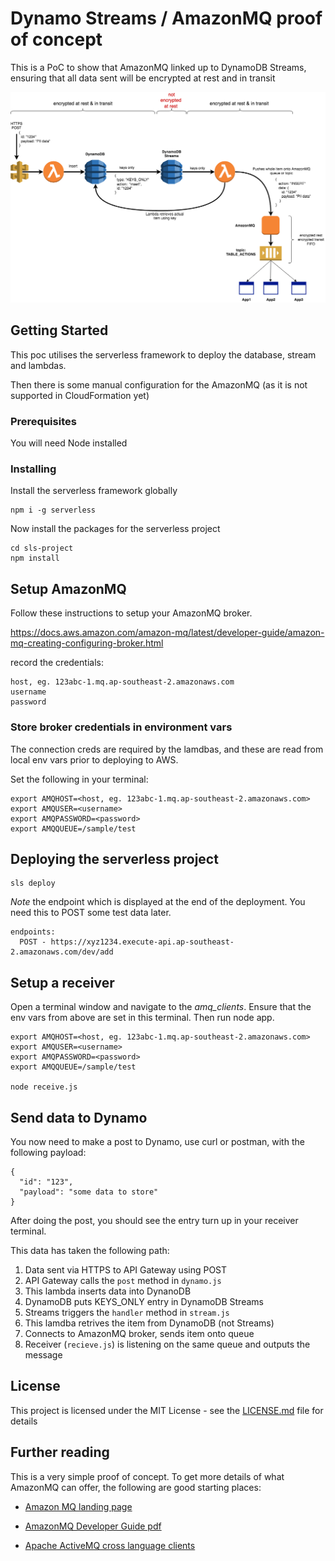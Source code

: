 # Dynamo Streams / AmazonMQ proof of concept

This is a PoC to show that AmazonMQ linked up to DynamoDB Streams, ensuring that all data sent will be encrypted at rest and in transit


![Architecture](architecture.png)


## Getting Started

This poc utilises the serverless framework to deploy the database, stream and lambdas. 

Then there is some manual configuration for the AmazonMQ (as it is not supported in CloudFormation yet)

### Prerequisites

You will need Node installed



### Installing

Install the serverless framework globally

```
npm i -g serverless
```

Now install the packages for the serverless project

```
cd sls-project
npm install
```

## Setup AmazonMQ

Follow these instructions to setup your AmazonMQ broker.

https://docs.aws.amazon.com/amazon-mq/latest/developer-guide/amazon-mq-creating-configuring-broker.html

record the credentials:
```
host, eg. 123abc-1.mq.ap-southeast-2.amazonaws.com
username
password
```

### Store broker credentials in environment vars

The connection creds are required by the lamdbas, and these are read from local env vars prior to deploying to AWS.

Set the following in your terminal:
```
export AMQHOST=<host, eg. 123abc-1.mq.ap-southeast-2.amazonaws.com>
export AMQUSER=<username>
export AMQPASSWORD=<password>
export AMQQUEUE=/sample/test
```

## Deploying the serverless project

```
sls deploy
```

*Note* the endpoint which is displayed at the end of the deployment. You need this to POST some test data later.

```
endpoints:
  POST - https://xyz1234.execute-api.ap-southeast-2.amazonaws.com/dev/add
```

## Setup a receiver 

Open a terminal window and navigate to the *amq_clients*. Ensure that the env vars from above are set in this terminal. Then run node app.

```
export AMQHOST=<host, eg. 123abc-1.mq.ap-southeast-2.amazonaws.com>
export AMQUSER=<username>
export AMQPASSWORD=<password>
export AMQQUEUE=/sample/test

node receive.js
```


## Send data to Dynamo

You now need to make a post to Dynamo, use curl or postman, with the following payload:

```
{
  "id": "123",
  "payload": "some data to store"
}
```

After doing the post, you should see the entry turn up in your receiver terminal.

This data has taken the following path:

1. Data sent via HTTPS to API Gateway using POST
2. API Gateway calls the `post` method in `dynamo.js`
3. This lambda inserts data into DynanoDB
4. DynamoDB puts KEYS_ONLY entry in DynamoDB Streams
5. Streams triggers the `handler` method in `stream.js`
6. This lamdba retrives the item from DynamoDB (not Streams)
7. Connects to AmazonMQ broker, sends item onto queue
8. Receiver (`recieve.js`) is listening on the same queue and outputs the message


## License

This project is licensed under the MIT License - see the [LICENSE.md](LICENSE.md) file for details

## Further reading

This is a very simple proof of concept. To get more details of what AmazonMQ can offer, the following are good starting places:

  * [Amazon MQ landing page](https://aws.amazon.com/amazon-mq/)

  * [AmazonMQ Developer Guide pdf](https://docs.aws.amazon.com/amazon-mq/latest/developer-guide/amazon-mq-dg.pdf)

  * [Apache ActiveMQ cross language clients](http://activemq.apache.org/connectivity.html)


